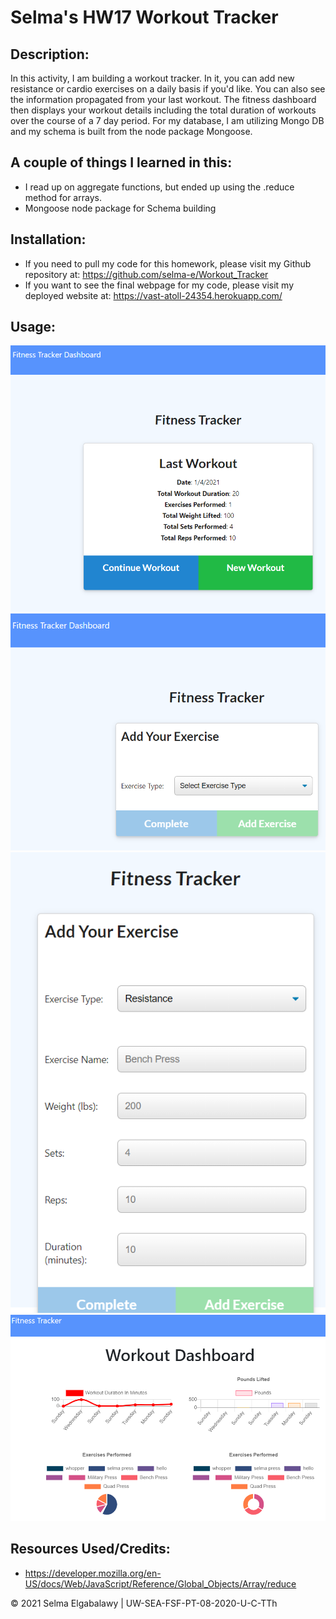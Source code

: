 # Selma's HW17 Workout Tracker

## Description:

In this activity, I am building a workout tracker. In it, you can add new resistance or cardio exercises on a daily basis if you'd like. You can also see the information propagated from your last workout. The fitness dashboard then displays your workout details including the total duration of workouts over the course of a 7 day period. For my database, I am utilizing Mongo DB and my schema is built from the node package Mongoose.

## A couple of things I learned in this:

- I read up on aggregate functions, but ended up using the .reduce method for arrays.
- Mongoose node package for Schema building

## Installation:

- If you need to pull my code for this homework, please visit my Github repository at: https://github.com/selma-e/Workout_Tracker
- If you want to see the final webpage for my code, please visit my deployed website at: https://vast-atoll-24354.herokuapp.com/

## Usage:

<img src="./public/Assets/screenshot1.png">
<img src="./public/Assets/screenshot2.png">
<img src="./public/Assets/screenshot3.png">
<img src="./public/Assets/screenshot4.png">

## Resources Used/Credits:

- https://developer.mozilla.org/en-US/docs/Web/JavaScript/Reference/Global_Objects/Array/reduce

© 2021 Selma Elgabalawy | UW-SEA-FSF-PT-08-2020-U-C-TTh
